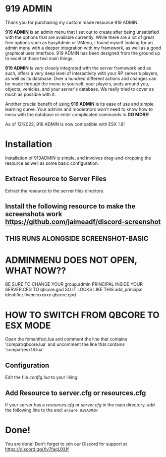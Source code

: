 # 919 ADMIN

Thank you for purchasing my custom made resource 919 ADMIN. 

**919 ADMIN** is an admin menu that I set out to create after being unsatisfied with the options that are available currently. While there are a lot of great free options such as EasyAdmin or VMenu, I found myself looking for an admin menu with a deeper integration with my framework, as well as a good graphical user interface. 919 ADMIN has been designed from the ground up to excel at those two main things.

**919 ADMIN** is _very_ closely integrated with the server framework and as such, offers a very deep level of interactivity with your RP server's players, as well as its database. Over a hundred different actions and changes can be made through the menu to yourself, your players, peds around you, objects, vehicles, and your server's database. We really tried to cover as much as possible with it.

Another crucial benefit of using **919 ADMIN** is its ease of use and simple learning curve. Your admins and moderators won't need to know how to mess with the database or enter complicated commands to **DO MORE**!

As of 12/2022, 919 ADMIN is now compatible with ESX 1.8!

# Installation
<!-- INSTALL THE ESX.SQL IF YOU USE ESX -->
Installation of 919ADMIN is simple, and involves drag-and-dropping the resource as well as some basic configuration.

## Extract Resource to Server Files
Extract the resource to the server files directory.

## Install the following resource to make the screenshots work https://github.com/jaimeadf/discord-screenshot
## THIS RUNS ALONGSIDE SCREENSHOT-BASIC

# ADMINMENU DOES NOT OPEN, WHAT NOW??
BE SURE TO CHANGE YOUR group.admin PRINCIPAL INSIDE YOUR SERVER.CFG TO qbcore.god SO IT LOOKS LIKE THIS
add_principal identifier.fivem:xxxxxx qbcore.god

# HOW TO SWITCH FROM QBCORE TO ESX MODE
Open the fxmanifest.lua and comment the line that contains 'compat/qbcore.lua' and uncomment the line that contains 'compat/esx18.lua'


## Configuration

Edit the file _config.lua_ to your liking.

## Add Resource to server.cfg or resources.cfg
If your server has a _resources.cfg_ or _server.cfg_ in the main directory, add the following line to the end:
``ensure 919ADMIN``

# Done!
You are done! Don't forget to join our Discord for support at https://discord.gg/Xv7faqUXUf